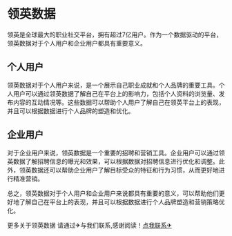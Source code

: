 # 领英数据

领英是全球最大的职业社交平台，拥有超过7亿用户。作为一个数据驱动的平台，领英数据对于个人用户和企业用户都具有重要意义。

## 个人用户

领英数据对于个人用户来说，是一个展示自己职业成就和个人品牌的重要工具。个人用户可以通过领英数据了解自己在平台上的影响力，包括个人资料的浏览量、发布内容的互动情况等。这些数据可以帮助个人用户了解自己在领英平台上的表现，并且可以根据数据进行个人品牌的塑造和优化。

## 企业用户

对于企业用户来说，领英数据是一个重要的招聘和营销工具。企业用户可以通过领英数据了解招聘信息的曝光和效果，可以根据数据对招聘信息进行优化和调整。此外，领英数据还可以帮助企业用户了解目标受众的特征和行为习惯，从而更好地进行精准营销。

总之，领英数据对于个人用户和企业用户来说都具有重要的意义，可以帮助他们更好地了解自己在平台上的表现，并且可以根据数据进行个人品牌塑造和营销策略优化。

更多关于领英数据 请通过✈与我们联系,感谢阅读！[点我联系✈](https://hk.k02.cc)